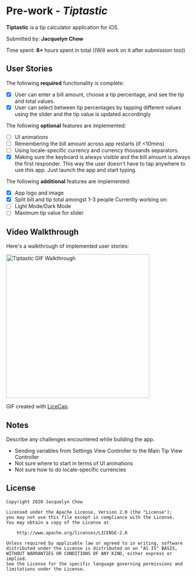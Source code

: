 # Pre-work - *Tiptastic*

**Tiptastic** is a tip calculator application for iOS.

Submitted by: **Jacquelyn Chow**

Time spent: **8+** hours spent in total ((Will work on it after submission too))

## User Stories

The following **required** functionality is complete:

* [X] User can enter a bill amount, choose a tip percentage, and see the tip and total values.
* [X] User can select between tip percentages by tapping different values using the slider and the tip value is updated accordingly

The following **optional** features are implemented:

* [ ] UI animations
* [ ] Remembering the bill amount across app restarts (if <10mins)
* [ ] Using locale-specific currency and currency thousands separators.
* [X] Making sure the keyboard is always visible and the bill amount is always the first responder. This way the user doesn't have to tap anywhere to use this app. Just launch the app and start typing.

The following **additional** features are implemented:
- [X] App logo and image
- [X] Split bill and tip total amongst 1-3 people
Currently working on:
- [ ] Light Mode/Dark Mode
- [ ] Maximum tip value for slider

## Video Walkthrough

Here's a walkthrough of implemented user stories:

<img src='https://codepath-gif.s3.us-east-2.amazonaws.com/tiptastic.gif' title='Tiptastic GIF Walkthrough' width='389' alt='Tiptastic GIF Walkthrough' />

GIF created with [LiceCap](http://www.cockos.com/licecap/).

## Notes

Describe any challenges encountered while building the app.
- Sending variables from Settings View Controller to the Main Tip View Controller
- Not sure where to start in terms of UI animations
- Not sure how to do locale-specific currencies

## License

    Copyright 2020 Jacquelyn Chow

    Licensed under the Apache License, Version 2.0 (the "License");
    you may not use this file except in compliance with the License.
    You may obtain a copy of the License at

        http://www.apache.org/licenses/LICENSE-2.0

    Unless required by applicable law or agreed to in writing, software
    distributed under the License is distributed on an "AS IS" BASIS,
    WITHOUT WARRANTIES OR CONDITIONS OF ANY KIND, either express or implied.
    See the License for the specific language governing permissions and
    limitations under the License.
